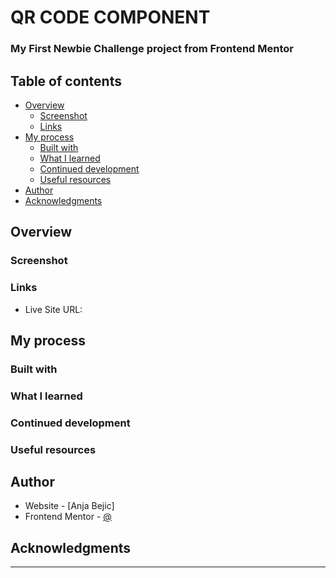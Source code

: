 
# **QR CODE COMPONENT**
### My First Newbie Challenge project from Frontend Mentor

## Table of contents

- [Overview](#overview)
  - [Screenshot](#screenshot)
  - [Links](#links)
- [My process](#my-process)
  - [Built with](#built-with)
  - [What I learned](#what-i-learned)
  - [Continued development](#continued-development)
  - [Useful resources](#useful-resources)
- [Author](#author)
- [Acknowledgments](#acknowledgments)


## Overview

### Screenshot



### Links

- Live Site URL: 

## My process

### Built with


### What I learned


### Continued development


### Useful resources


## Author


- Website - [Anja Bejic]
- Frontend Mentor - [@](https://www.frontendmentor.io/profile/anjab99)

## Acknowledgments
---

